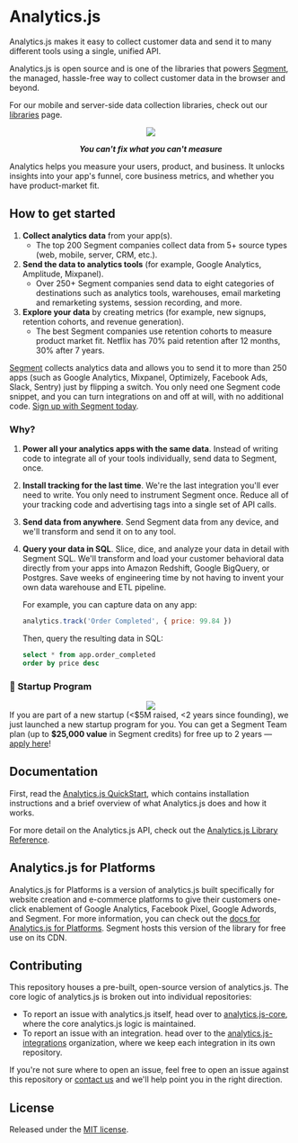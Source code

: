 # Analytics.js

Analytics.js makes it easy to collect customer data and send it to many different tools using a single, unified API.

Analytics.js is open source and is one of the libraries that powers [Segment](https://segment.com), the managed, hassle-free way to collect customer data in the browser and beyond.

For our mobile and server-side data collection libraries, check out our [libraries][] page.

<div align="center">
  <img src="https://user-images.githubusercontent.com/16131737/53617064-61017a80-3b9a-11e9-9bfb-f5163aa85a7c.png"/>
  <p><b><i>You can't fix what you can't measure</i></b></p>
</div>

Analytics helps you measure your users, product, and business. It unlocks insights into your app's funnel, core business metrics, and whether you have product-market fit.

## How to get started
1. **Collect analytics data** from your app(s).
    - The top 200 Segment companies collect data from 5+ source types (web, mobile, server, CRM, etc.).
2. **Send the data to analytics tools** (for example, Google Analytics, Amplitude, Mixpanel).
    - Over 250+ Segment companies send data to eight categories of destinations such as analytics tools, warehouses, email marketing and remarketing systems, session recording, and more.
3. **Explore your data** by creating metrics (for example, new signups, retention cohorts, and revenue generation).
    - The best Segment companies use retention cohorts to measure product market fit. Netflix has 70% paid retention after 12 months, 30% after 7 years.

[Segment](https://segment.com) collects analytics data and allows you to send it to more than 250 apps (such as Google Analytics, Mixpanel, Optimizely, Facebook Ads, Slack, Sentry) just by flipping a switch. You only need one Segment code snippet, and you can turn integrations on and off at will, with no additional code. [Sign up with Segment today](https://app.segment.com/signup).

### Why?
1. **Power all your analytics apps with the same data**. Instead of writing code to integrate all of your tools individually, send data to Segment, once.

2. **Install tracking for the last time**. We're the last integration you'll ever need to write. You only need to instrument Segment once. Reduce all of your tracking code and advertising tags into a single set of API calls.

3. **Send data from anywhere**. Send Segment data from any device, and we'll transform and send it on to any tool.

4. **Query your data in SQL**. Slice, dice, and analyze your data in detail with Segment SQL. We'll transform and load your customer behavioral data directly from your apps into Amazon Redshift, Google BigQuery, or Postgres. Save weeks of engineering time by not having to invent your own data warehouse and ETL pipeline.

    For example, you can capture data on any app:
    ```js
    analytics.track('Order Completed', { price: 99.84 })
    ```
    Then, query the resulting data in SQL:
    ```sql
    select * from app.order_completed
    order by price desc
    ```

### 🚀 Startup Program
<div align="center">
  <a href="https://segment.com/startups"><img src="https://user-images.githubusercontent.com/16131737/53128952-08d3d400-351b-11e9-9730-7da35adda781.png" /></a>
</div>
If you are part of a new startup  (&lt;$5M raised, &lt;2 years since founding), we just launched a new startup program for you. You can get a Segment Team plan  (up to <b>$25,000 value</b> in Segment credits) for free up to 2 years — <a href="https://segment.com/startups/">apply here</a>!

## Documentation

First, read the [Analytics.js QuickStart][], which contains installation instructions and a brief overview of what Analytics.js does and how it works.

For more detail on the Analytics.js API, check out the [Analytics.js Library Reference][].

## Analytics.js for Platforms

Analytics.js for Platforms is a version of analytics.js built specifically for website creation and e-commerce platforms to give their customers one-click enablement of Google Analytics, Facebook Pixel, Google Adwords, and Segment. For more information, you can check out the [docs for Analytics.js for Platforms](https://segment.com/docs/guides/partners/analyticsjs-for-platforms/). Segment hosts this version of the library for free use on its CDN.

## Contributing

This repository houses a pre-built, open-source version of analytics.js. The core logic of analytics.js is broken out into individual repositories:

- To report an issue with analytics.js itself, head over to [analytics.js-core][], where the core analytics.js logic is maintained.
- To report an issue with an integration. head over to the [analytics.js-integrations][] organization, where we keep each integration in its own repository.

If you're not sure where to open an issue, feel free to open an issue against this repository or [contact us](https://segment.com/contact) and we'll help point you in the right direction.

## License

Released under the [MIT license](License.md).



[analytics.js library reference]: https://segment.com/docs/libraries/analytics.js
[analytics.js quickstart]: https://segment.com/docs/sources/website/analytics.js/quickstart
[analytics.js-core]: https://github.com/segmentio/analytics.js-core
[analytics.js-integrations]: https://github.com/segment-integrations?q=analytics.js-integration
[ci-badge]: https://travis-ci.org/segmentio/analytics.js.png?branch=master
[ci-link]: https://travis-ci.org/segmentio/analytics.js
[integrations]: https://segment.com/integrations
[libraries]: https://segment.com/libraries
[nodejs.org]: https://nodejs.org/
[spec]: https://segment.com/docs/spec/
